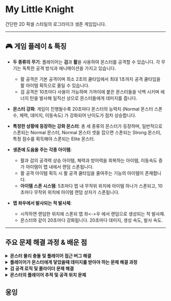 # My Little Knight

간단한 2D 픽셀 스타일의 로그라이크 생존 게임입니다.

---
## 🎮 게임 플레이 & 특징

- **두 종류의 무기**: 플레이어는 **검**과 **활**을 사용하여 몬스터를 공격할 수 있습니다. 각 무기는 독특한 공격 방식과 애니메이션을 가지고 있습니다.
  - 활 공격은 기본 공격이며 최소 2초의 쿨타임에서 최대 1초까지 공격 쿨타임을 활 아이템 획득으로 줄일 수 있습니다.
  - 검 공격은 10초마다 사용이 가능하며 가까이에 붙은 몬스터들을 넉백 시키며 에너지 탄을 발사해 일직선 상으로 몬스터들에게 데미지를 줍니다. 

- **몬스터 강화**: 게임이 진행될수록 20초마다 몬스터의 능력치 (Normal 몬스터 스폰 수, 체력, 데미지, 이동속도) 가 강화되어 난이도가 점차 상승합니다.
  
- **특정한 상황에 등장하는 강화 몬스터**: 총 세 종류의 몬스터가 등장하며, 일반적으로 스폰되는 Normal 몬스터, Normal 몬스터 셋을 잡으면 스폰되는 Strong 몬스터, 특정 점수를 획득해야 스폰되는 Elite 몬스터.

- **생존에 도움을 주는 각종 아이템**:
  - 활과 검의 공격력 상승 아이템, 체력과 방어력을 회복하는 아이템, 이동속도 증가 아이템이 맵 내에서 랜덤 스폰됩니다.
  - 활 공격 아이템 획득 시 활 공격 쿨타임을 줄여주는 기능의 아이템이 존재합니다.
  - **아이템 스폰 시스템**: 5초마다 맵 내 무작위 위치에 아이템 하나가 스폰되고, 10초마다 무작위 위치에 아이템 랜덤 상자가 스폰됩니다.

- **맵 좌우에서 발사되는 적 발사체**:
  - 시작하면 랜덤한 위치에 스폰되 맵 좌<->우 에서 랜덤으로 생성되는 적 발사체.
  - 몬스터와 같이 20초마다 강화됩니다. 20초마다 데미지, 생성 속도, 발사 속도.

---


##  주요 문제 해결 과정 & 배운 점

<details>
<summary><b>몬스터 물리 충돌 및 플레이어 접근 버그 해결</b></summary>
<br/>


### 문제점

- 몬스터끼리 서로 겹치는 현상 발생
- 몬스터가 플레이어에게 다가가지 못하고, 보이지 않는 벽에 막히는 현상 발생
- 플레이어가 타일맵 밖으로 나가는 현상 발생

### 원인 분석

- **콜라이더 설정 오류**: 몬스터 프리팹에 콜라이더가 하나뿐이라 물리적인 충돌 처리가 부족했습니다. 또한, 플레이어의 자식 오브젝트인 `SwordPoint`의 콜라이더 속성이 잘못 설정되어 몬스터에게 접근하지 못하게 막는 '벽' 역할을 했습니다.
    ![몬스터가 플레이어에게 닿지 못함](https://github.com/trst3385/MyLittleKnight/blob/main/Image/Monster.Bug.gif?raw=true)<br><br><br>
- **다중 역할 충돌**: 플레이어에게 콜라이더가 하나만 있어, 벽에 부딪히는 물리적 충돌과 몬스터와 겹치는 감지 역할을 동시에 수행할 수 없었습니다.

### 해결 과정

1.  **몬스터 프리팹 수정**:
    - `Box Collider 2D`를 추가하여 물리 충돌용과 감지용 콜라이더의 역할을 분리했습니다.
    - 기존 콜라이더는 몬스터 감지용(`Is Trigger` 켬), 새로 추가한 콜라이더는 몬스터 간 물리 충돌용(`Is Trigger` 끔)으로 설정했습니다.
      
2.  **플레이어 콜라이더 역할 분리**:
    - **물리 충돌용 콜라이더**(`Is Trigger` 끔)와 **몬스터 감지용 콜라이더**(`Is Trigger` 켬)를 따로 만들어 각 역할에 맞게 설정했습니다.
      
3.  **레이어 설정**:
    - `Layer Collision Matrix`를 활용하여 플레이어 레이어와 몬스터 레이어의 충돌을 비활성화해 의도하지 않은 물리적 상호작용을 방지했습니다.
      
4.  **`SwordPoint` 수정**:
    - `SwordPoint`의 `Is Trigger`를 `켜짐` 상태로 변경하여, 물리적인 충돌을 일으키지 않고 감지 영역 역할만 하도록 수정했습니다.

### 배운 점

- 유니티의 **콜라이더 역할 분리**와 **`Is Trigger` 속성의 정확한 활용법**을 이해했습니다.
- **Layer Collision Matrix**를 사용하여 복잡한 물리 상호작용을 체계적으로 관리하는 방법을 익혔습니다.
- 하나의 컴포넌트가 여러 역할을 동시에 수행할 때 발생할 수 있는 문제점을 파악하고, 최적화하는 방법을 배웠습니다.


</details>


<details>
<summary><b>플레이어가 몬스터에게 닿았을때 데미지를 받아야 하는 문제 해결 과정</b></summary>
<br/>

### 문제점

- **Layer Collision Matrix 충돌 문제**: 몬스터와 플레이어 간의 충돌을 감지하기 위해 **`Layer Collision Matrix`**를 켰을 때, 의도치 않은 물리적 상호작용이 발생했습니다.
    - **예시**: 플레이어의 이동용 콜라이더와 몬스터의 콜라이더가 겹쳐 플레이어가 **타일맵 경계를 뚫고 나가는 버그**가 발생했습니다.  
- **다중 콜라이더 충돌 문제**: 몬스터의 콜라이더가 '물리 충돌'(몬스터끼리 겹치지 않게)과 '공격 범위'(플레이어에게 닿았을 때)의 두 가지 역할을 동시에 수행해야 했습니다. Layer Collision Matrix를 켜면 이 두 역할이 서로 충돌하여 게임 로직이 꼬였습니다.
    - Layer Collision Matrix에 대한 문제는 다른 문제 해결 과정에도 있었듯이 플레이어와 몬스터의 체크를 하면 다른 문제가 계속 발생하니 체크를 해제한 상태에서 문제를 해결해야 했습니다.
      
### 원인 분석

- **물리적 충돌과 논리적 감지의 혼동**: 기존에는 `Layer Collision Matrix`를 이용해 콜라이더 간의 상호작용을 제어하려 했지만, 이 방식은 물리 엔진에 종속적이라서 논리적인 '접근 감지'와 물리적인 '겹침 방지'를 동시에 처리하기 어려웠습니다.
- **유니티 충돌 시스템의 제약**: 유니티의 물리 충돌 시스템은 한정된 Layer를 통해 복잡한 상호작용을 제어하는 데 한계가 있었습니다. 특히, 이미 다른 용도로 사용 중인 콜라이더들을 억지로 활용하려다 보니 문제가 발생했습니다.

### 해결 과정

1. **접근 감지 로직 분리**: 물리 충돌 시스템 대신 **거리 기반 감지** 로직을 도입했습니다. `FixedUpdate()` 함수에서 몬스터와 플레이어의 거리를 지속적으로 계산하여, 특정 거리(`StopDistance`변수) 이내에 접근했는지 판별했습니다.
2. **데미지 로직 함수화**: 몬스터의 공격 애니메이션 이벤트(`Attack()`)와 별개로, **닿았을 때 데미지를 주는 로직**을 **`ApplyTouchDamage()`** 함수로 분리했습니다.
   * 이 함수는 플레이어의 방어막(`PlayerShield`) 유무를 확인하고, 방어막이 있으면 방어막에, 없으면 체력(`PlayerHealth`)에 데미지를 주는 역할을 수행합니다.
3. **데미지 로직과 애니메이션 분리**: `ProcessMovementAndAttack()` 함수 내에서 **공격 쿨타임(`AttackCooldown`)**을 기준으로 데미지를 주는 로직과 공격 애니메이션을 재생하는 로직을 분리했습니다.
    * `if (canAttack)` 조건문을 추가하여 `AttackCooldown`이 지날 때마다 **`ApplyTouchDamage()`** 함수를 호출했습니다.
    * `animator.SetBool("Attack", true)`는 닿았을 때 데미지 로직과 별개로 일반적인 몬스터가 정지 거리에 있을 때 공격모션으로 데미지를 줄때 실행되도록 했습니다.
4. **코드 리팩토링**: 데미지가 이중으로 들어가는 버그를 해결하기 위해, `FixedUpdate()` 함수에서 `ApplyTouchDamage()`를 직접 호출하는 코드를 제거하고, 오직 `ProcessMovementAndAttack()` 함수 내에서만 호출되도록 수정했습니다.


### 배운 점

1. **게임 로직의 중요성**: 모든 문제를 유니티의 물리 시스템(Collider)에만 의존할 필요가 없다는 것을 깨달았습니다. 거리 계산`Vector` 이나 타이머`Time.time` 와 같은 순수한 게임 로직을 활용하는 것이 더 유연하고 효과적일 수 있음을 배웠습니다.
2. **관심사 분리(Separation of Concerns)**: 복잡한 기능을 `ApplyTouchDamage()` 함수와 같이 기능별로 나누는 모듈화의 중요성을 이해했습니다. 이는 코드의 가독성과 유지보수성을 크게 향상시켰습니다.
3. **도구 활용**: 혼자서 해결하기 어려운 문제는 **AI와 같은 도구**를 활용하여 빠르게 해결하고, 이를 내 것으로 만드는 방법을 익혔습니다. 이는 실무에서도 매우 중요한 역량이라고 생각합니다.
   *AI의 조언을 단순히 받아들이는 것이 아니라, "왜?"라는 질문을 통해 원리를 파악하고 내 지식으로 만드는 과정을 중요하게 여깁니다.
   *가짜 실력이 아닌 내 실력으로, 당장의 빠른 정답보다 과정을 통한 깨달음이 진짜 실력이라고 믿으며, 이것이 AI를 활용하는 올바른 자세라고 생각합니다.


</details>


<details>
<summary><b>검 공격 로직 및 콜라이더 문제 해결</b></summary>
<br/>

### 문제점

- `OnTriggerEnter2D` 이벤트 방식의 한계: 몬스터가 이미 공격 범위(콜라이더) 안에 있을 경우, 공격이 감지되지 않아 데미지를 줄 수 없었습니다.
- **콜라이더 역할 충돌**: 검 공격용 콜라이더가 물리적 충돌 역할까지 수행하면서, 몬스터가 플레이어에게 접근하지 못하게 막는 '벽' 역할을 했습니다.


### 원인 분석

- `OnTriggerEnter2D` 이벤트는 콜라이더에 **'처음 진입하는 순간'**에만 발생합니다. 따라서 몬스터가 이미 콜라이더 내부에 있는 상태에서는 공격 이벤트가 호출되지 않아 데미지를 줄 수 없었습니다.

### 해결 과정

1.  **공격 방식 변경**: `OnTriggerEnter2D` 이벤트 방식 대신, 검을 휘두르는 **애니메이션 이벤트**에서 `Physics2D.OverlapBoxAll` 함수를 직접 호출하는 방식으로 변경했습니다.  
    - **OnTriggerEnter2D = 콜라이더에 '진입' 하는 순간 한 번만 작동, OverlapBoxAll = 특정 순간에 '스냅샷' 을 찍듯 범위 안의 모든 콜라이더들을 감지. 그래서 검이 휘둘러지는 그 순간에 공격 범위에 있는 모든 적에게 데미지를 줄 수 있다** 
2.  **공격 대상 감지**: `Physics2D.OverlapBoxAll`을 사용하여 특정 순간(애니메이션 프레임)에 검의 공격 범위 내에 있는 **모든** `Collider2D`를 감지하도록 구현했습니다.
3.  **적 필터링**:  public string EnemyTag = "Enemy" 변수를 선언,  감지된 콜라이더들 중 `hitCollider.CompareTag(EnemyTag)`를 통해 **"Enemy" 태그** 가 붙은 오브젝트만 공격 대상으로 필터링하여 데미지를 적용했습니다.
4.  **넉백 로직 구현**: 적에게 데미지를 주는 동시에, **넉백 벡터**를 계산하여 적이 공격 방향으로 밀려나도록 `TakeKnockback` 함수를 호출했습니다.

### 배운 점

- **유니티 API 선택의 중요성**: 상황에 따라 `OnTriggerEnter`와 같은 이벤트 방식보다 `Physics2D.OverlapBoxAll`과 같이 직접 물리 감지를 수행하는 방식이 더 효율적일 수 있다는 것을 깨달았습니다.
- **코드 직관성 및 효율성**: `Tag`를 활용한 필터링 방식은 코드 가독성을 높이고, 특정 대상만을 효율적으로 공격하는 데 매우 효과적이었습니다.


</details>


<details>
<summary><b>몬스터의 플레이어 추적 및 공격 위치 문제</b></summary>
<br/>


### 문제점

- 몬스터가 플레이어를 추적하고 공격할 때, 플레이어의 몸통 중앙에 도착한 후 공격을 해야 했으나, 몬스터가 플레이어의 머리 위에서 공격하는 시각적 문제가 발생. 몬스터 크기가 클수록 더욱 위에서 멈추고 공격을 하던 문제 발생.

### 원인 분석

- **피벗(Pivot)과 콜라이더(Collider)의 불일치**: 다운받은 에셋의 크기를 조절하면서 몬스터와 플레이어의 피벗 위치와 콜라이더의 중심이 정확히 일치하지 않아 발생한 문제. 몬스터가 플레이어의 피벗(transform.position)을 추적하면서 몸통이 아닌 머리 위에서 멈추게 되었음.
- **거리 기반 공격 로직**: 몬스터의 공격이 시각적으로는 닿지 않았지만, 코드상으로는 이미 공격 범위 안에 들어와 있다고 판단하여 데미지를 입히는 논리적 오류가 있었음.

### 해결 과정

1.  **플레이어의 몸통 중앙 위치를 반환하는 함수 구현**:
   - `Player` 스크립트에 `GetCenterPosition()` 함수를 추가하고, 플레이어의 `BoxCollider2D`의 `bounds.center`를 반환하도록 구현.
     
2.  **몬스터 추적 목표 수정**:
   - `Enemy.cs` 스크립트에서 플레이어의 `transform.position` 대신 `playerScript.GetCenterPosition()`을 사용하여 몬스터의 추적 목표 위치를 플레이어의 몸통 중앙으로 변경.
     
3.  **수동 위치 보정**:
   - `Enemy.cs`에 `playerTargetOffsetY` 변수를 추가하여 몬스터의 Y축 위치를 수동으로 인스펙터에서 조절할 수 있게 함.
   - `FixedUpdate` 함수에서(물리 계산 로직이 Update보다 더욱 효과적) `playerCenterPosition.y += playerTargetOffsetY;` 코드를 통해 몬스터가 플레이어의 몸통 중앙보다 약간 아래 지점을 목표로 삼도록 수정.

### 배운 점

- **피벗(Pivot)과 콜라이더(Collider)**의 정확한 역할을 이해했습니다. 시각적인 모습뿐만 아니라, 물리적 충돌 영역과 오브젝트의 기준점을 따로 관리해야 함을 배웠습니다.
- **`bounds.center`**와 같은 API를 활용하여 오브젝트의 특정 영역에 대한 정보를 가져오는 방법을 익혔습니다.
- 문제의 근본적인 원인을 파악하고, 그에 맞는 **유연한 논리적인 해결책**을 코드로 구현하는 능력을 키웠습니다.


</details>



##  웅잉

